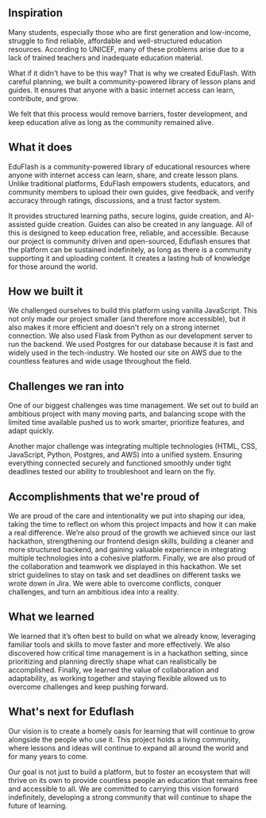 ## Inspiration
Many students, especially those who are first generation and low-income, struggle to find reliable, affordable and well-structured education resources. According to UNICEF, many of these problems arise due to a lack of trained teachers and inadequate education material.

What if it didn't have to be this way? That is why we created EduFlash. With careful planning, we built a community-powered library of lesson plans and guides. It ensures that anyone with a basic internet access can learn, contribute, and grow.

We felt that this process would remove barriers, foster development, and keep education alive as long as the community remained alive.

## What it does
EduFlash is a community-powered library of educational resources where anyone with internet access can learn, share, and create lesson plans. Unlike traditional platforms, EduFlash empowers students, educators, and community members to upload their own guides, give feedback, and verify accuracy through ratings, discussions, and a trust factor system.

It provides structured learning paths, secure logins, guide creation, and AI-assisted guide creation. Guides can also be created in any language. All of this is designed to keep education free, reliable, and accessible. Because our project is community driven and open-sourced, Eduflash ensures that the platform can be sustained indefinitely, as long as there is a community supporting it and uploading content. It creates a lasting hub of knowledge for those around the world.

## How we built it
We challenged ourselves to build this platform using vanilla JavaScript. This not only made our project smaller (and therefore more accessible), but it also makes it more efficient and doesn't rely on a strong internet connection. We also used Flask from Python as our development server to run the backend. We used Postgres for our database because it is fast and widely used in the tech-industry. We hosted our site on AWS due to the countless features and wide usage throughout the field. 

## Challenges we ran into
One of our biggest challenges was time management. We set out to build an ambitious project with many moving parts, and balancing scope with the limited time available pushed us to work smarter, prioritize features, and adapt quickly.

Another major challenge was integrating multiple technologies (HTML, CSS, JavaScript, Python, Postgres, and AWS) into a unified system. Ensuring everything connected securely and functioned smoothly under tight deadlines tested our ability to troubleshoot and learn on the fly.

## Accomplishments that we're proud of
We are proud of the care and intentionality we put into shaping our idea, taking the time to reflect on whom this project impacts and how it can make a real difference. We’re also proud of the growth we achieved since our last hackathon, strengthening our frontend design skills, building a cleaner and more structured backend, and gaining valuable experience in integrating multiple technologies into a cohesive platform. Finally, we are also proud of the collaboration and teamwork we displayed in this hackathon. We set strict guidelines to stay on task and set deadlines on different tasks we wrote down in Jira. We were able to overcome conflicts, conquer challenges, and turn an ambitious idea into a reality. 

## What we learned
We learned that it’s often best to build on what we already know, leveraging familiar tools and skills to move faster and more effectively. We also discovered how critical time management is in a hackathon setting, since prioritizing and planning directly shape what can realistically be accomplished. Finally, we learned the value of collaboration and adaptability, as working together and staying flexible allowed us to overcome challenges and keep pushing forward.

## What's next for Eduflash
Our vision is to create a homely oasis for learning that will continue to grow alongside the people who use it. This project holds a living community, where lessons and ideas will continue to expand all around the world and for many years to come.

Our goal is not just to build a platform, but to foster an ecosystem that will thrive on its own to provide countless people an education that remains free and accessible to all. We are committed to carrying this vision forward indefinitely, developing a strong community that will continue to shape the future of learning.
